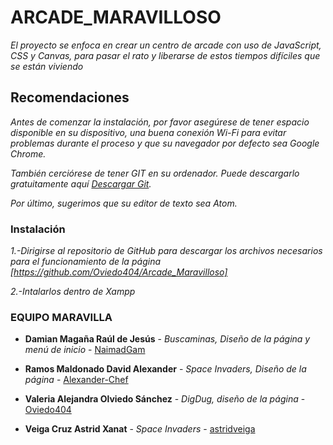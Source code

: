 # ARCADE_MARAVILLOSO

_El proyecto se enfoca en crear un centro de arcade con uso de JavaScript, CSS y Canvas, para pasar el rato y liberarse de estos
tiempos difíciles que se están viviendo_

## Recomendaciones

*Antes de comenzar la instalación, por favor asegúrese de tener espacio disponible en su dispositivo, una buena conexión Wi-Fi para evitar problemas durante el proceso y que su navegador por defecto sea Google Chrome.*

*También cerciórese de tener GIT en su ordenador. Puede descargarlo gratuitamente aquí [Descargar Git](https://git-scm.com/downloads).*

*Por último, sugerimos que su editor de texto sea Atom.*

### Instalación

*1.-Dirigirse al repositorio de GitHub para descargar los archivos necesarios para el funcionamiento de la página [https://github.com/Oviedo404/Arcade_Maravilloso]*

*2.-Intalarlos dentro de Xampp*

### EQUIPO MARAVILLA
* **Damian Magaña Raúl de Jesús** - *Buscaminas, Diseño de la página y menú de inicio* - [NaimadGam](https://github.com/NaimadGam)

* **Ramos Maldonado David Alexander** - *Space Invaders, Diseño de la página* - [Alexander-Chef](https://github.com/Alexander-Chef)

* **Valeria Alejandra Olviedo Sánchez** - *DigDug, diseño de la página* - [Oviedo404](https://github.com/Oviedo404)

* **Veiga Cruz Astrid Xanat** - *Space Invaders* - [astridveiga](https://github.com/astridveiga)
